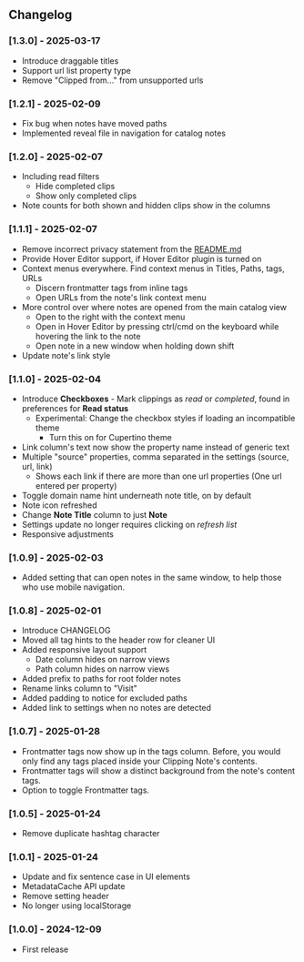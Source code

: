 ## Changelog

### [1.3.0] - 2025-03-17
- Introduce draggable titles
- Support url list property type
- Remove "Clipped from..." from unsupported urls

### [1.2.1] - 2025-02-09
- Fix bug when notes have moved paths
- Implemented reveal file in navigation for catalog notes

### [1.2.0] - 2025-02-07 
- Including read filters
	- Hide completed clips
	- Show only completed clips
- Note counts for both shown and hidden clips show in the columns

### [1.1.1] - 2025-02-07
- Remove incorrect privacy statement from the [README.md](README.md)
- Provide Hover Editor support, if Hover Editor plugin is turned on
- Context menus everywhere. Find context menus in Titles, Paths, tags, URLs
	- Discern frontmatter tags from inline tags
	- Open URLs from the note's link context menu
- More control over where notes are opened from the main catalog view
	- Open to the right with the context menu
	- Open in Hover Editor by pressing ctrl/cmd on the keyboard while hovering the link to the note
	- Open note in a new window when holding down shift
- Update note's link style

### [1.1.0] - 2025-02-04 
- Introduce **Checkboxes** - Mark clippings as *read* or *completed*, found in preferences for **Read status**
	- Experimental: Change the checkbox styles if loading an incompatible theme
		- Turn this on for Cupertino theme
- Link column's text now show the property name instead of generic text
- Multiple "source" properties, comma separated in the settings (source, url, link)
	- Shows each link if there are more than one url properties (One url entered per property)
- Toggle domain name hint underneath note title, on by default
- Note icon refreshed
- Change **Note Title** column to just **Note**
- Settings update no longer requires clicking on *refresh list*
- Responsive adjustments

### [1.0.9] - 2025-02-03
- Added setting that can open notes in the same window, to help those who use mobile navigation.

### [1.0.8] - 2025-02-01
- Introduce CHANGELOG
- Moved all tag hints to the header row for cleaner UI  
- Added responsive layout support  
  - Date column hides on narrow views  
  - Path column hides on narrow views  
- Added prefix to paths for root folder notes  
- Rename links column to "Visit"  
- Added padding to notice for excluded paths  
- Added link to settings when no notes are detected  
  
### [1.0.7] - 2025-01-28
- Frontmatter tags now show up in the tags column. Before, you would only find any tags placed inside your Clipping Note's contents.
- Frontmatter tags will show a distinct background from the note's content tags.
- Option to toggle Frontmatter tags.
  
### [1.0.5] - 2025-01-24
- Remove duplicate hashtag character

### [1.0.1] - 2025-01-24
- Update and fix sentence case in UI elements
- MetadataCache API update
- Remove setting header
- No longer using localStorage

### [1.0.0] - 2024-12-09
- First release